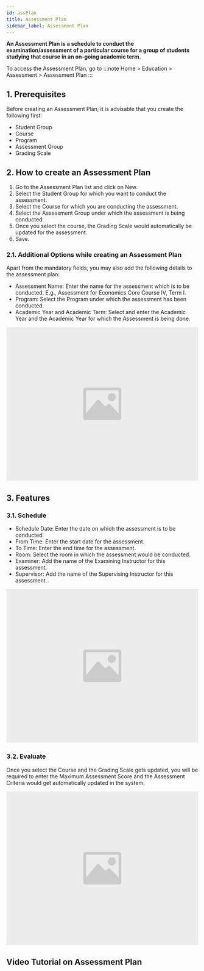 ```yaml
---
id: assPlan
title: Assessment Plan
sidebar_label: Assessment Plan
---
```


**An Assessment Plan is a schedule to conduct the examination/assessment of a particular course for a group of students studying that course in an on-going academic term.**

To access the Assessment Plan, go to
:::note
Home > Education > Assessment > Assessment Plan
:::

## 1. Prerequisites

Before creating an Assessment Plan, it is advisable that you create the following first:

- Student Group
- Course
- Program
- Assessment Group
- Grading Scale

## 2. How to create an Assessment Plan

1. Go to the Assessment Plan list and click on New.
1. Select the Student Group for which you want to conduct the assessment.
1. Select the Course for which you are conducting the assessment.
1. Select the Assessment Group under which the assessment is being conducted.
1. Once you select the course, the Grading Scale would automatically be updated for the assessment.
1. Save.

### 2.1. Additional Options while creating an Assessment Plan

Apart from the mandatory fields, you may also add the following details to the assessment plan:

- Assessment Name: Enter the name for the assessment which is to be conducted. E.g., Assessment for Economics Core Course IV, Term I.
- Program: Select the Program under which the assessment has been conducted.
- Academic Year and Academic Term: Select and enter the Academic Year and the Academic Year for which the Assessment is being done.

![image](images/image.jpg)

## 3. Features

### 3.1. Schedule

- Schedule Date: Enter the date on which the assessment is to be conducted.
- From Time: Enter the start date for the assessment.
- To Time: Enter the end time for the assessment.
- Room: Select the room in which the assessment would be conducted.
- Examiner: Add the name of the Examining Instructor for this assessment.
- Supervisor: Add the name of the Supervising Instructor for this assessment.

![image](images/image.jpg)

### 3.2. Evaluate

Once you select the Course and the Grading Scale gets updated, you will be required to enter the Maximum Assessment Score and the Assessment Criteria would get automatically updated in the system.

![image](images/image.jpg)

## Video Tutorial on Assessment Plan
